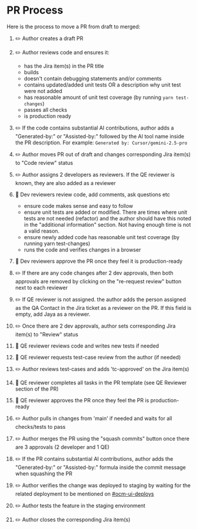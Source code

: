 # PR Process

Here is the process to move a PR from draft to merged:

1. :pencil2: Author creates a draft PR

1. :pencil2: Author reviews code and ensures it:

   - has the Jira item(s) in the PR title
   - builds
   - doesn't contain debugging statements and/or comments
   - contains updated/added unit tests OR a description why unit test were not added
   - has reasonable amount of unit test coverage (by running `yarn test-changes`)
   - passes all checks
   - is production ready
   
1. :pencil2: If the code contains substantial AI contributions, author adds a "Generated-by:" or "Assisted-by:" followed by the AI tool name inside the PR description. For example: `Generated by: Cursor/gemini-2.5-pro`

1. :pencil2: Author moves PR out of draft and changes corresponding Jira item(s) to "Code review" status

1. :pencil2: Author assigns 2 developers as reviewers. If the QE reviewer is known, they are also added as a reviewer

1. :eyes: Dev reviewers review code, add comments, ask questions etc

   - ensure code makes sense and easy to follow
   - ensure unit tests are added or modified. There are times where unit tests are not needed (refactor) and the author should have this noted in the "additional information" section. Not having enough time is not a valid reason.
   - ensure newly added code has reasonable unit test coverage (by running yarn test-changes)
   - runs the code and verifies changes in a browser

1. :eyes: Dev reviewers approve the PR once they feel it is production-ready

1. :pencil2: If there are any code changes after 2 dev approvals, then both approvals are removed by clicking on the "re-request review" button next to each reviewer

1. :pencil2: If QE reviewer is not assigned. the author adds the person assigned as the QA Contact in the Jira ticket as a reviewer on the PR. If this field is empty, add Jaya as a reviewer.

1. :pencil2: Once there are 2 dev approvals, author sets corresponding Jira item(s) to "Review" status

1. :notebook: QE reviewer reviews code and writes new tests if needed

1. :notebook: QE reviewer requests test-case review from the author (if needed)

1. :pencil2: Author reviews test-cases and adds 'tc-approved' on the Jira item(s)

1. :notebook: QE reviewer completes all tasks in the PR template (see QE Reviewer section of the PR)

1. :notebook: QE reviewer approves the PR once they feel the PR is production-ready

1. :pencil2: Author pulls in changes from 'main' if needed and waits for all checks/tests to pass

1. :pencil2: Author merges the PR using the "squash commits" button once there are 3 approvals (2 developer and 1 QE)

1. :pencil2: If the PR contains substantial AI contributions, author adds the "Generated-by:" or "Assisted-by:" formula inside the commit message when squashing the PR

1. :pencil2: Author verifies the change was deployed to staging by waiting for the related deployment to be mentioned on [#ocm-ui-deploys](https://redhat.enterprise.slack.com/archives/C03GKHGMX7U)

1. :pencil2: Author tests the feature in the staging environment

1. :pencil2: Author closes the corresponding Jira item(s)
